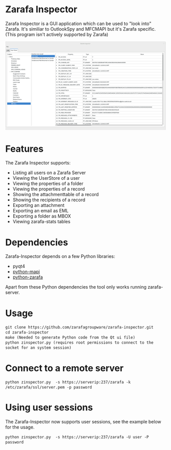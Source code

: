 Zarafa Inspector
================

Zarafa Inspector is a GUI application which can be used to "look into" Zarafa. It's similiar to OutlookSpy and MFCMAPI but it's Zarafa specific. (This program isn't actively supported by Zarafa)

![Zarafa-Inspector](https://raw.githubusercontent.com/zarafagroupware/zarafa-inspector/master/images/zarafa-inspector.png "Zarafa-inspector example usage")

Features
========

The Zarafa Inspector supports:

* Listing all users on a Zarafa Server
* Viewing the UserStore of a user
* Viewing the properties of a folder
* Viewing the properties of a record
* Showing the attachmenttable of a record
* Showing the recipients of a record
* Exporting an attachment
* Exporting an email as EML
* Exporting a folder as MBOX
* Viewing zarafa-stats tables

Dependencies
============

Zarafa-Inspector depends on a few Python libraries:

* pyqt4
* [python-mapi](http://download.zarafa.com/community/final/7.1/7.1.9-44333/)
* [python-zarafa](https://github.com/zarafagroupware/python-zarafa.git)

Apart from these Python dependencies the tool only works running zarafa-server.

Usage
=====

    git clone https://github.com/zarafagroupware/zarafa-inspector.git 
    cd zarafa-inspector
    make (Needed to generate Python code from the Qt ui file)
    python zinspector.py (requires root permissions to connect to the socket for an system session)

Connect to a remote server
=======================

    python zinspector.py  -s https://serverip:237/zarafa -k /etc/zarafa/ssl/server.pem -p password

Using user sessions
===================
The Zarafa-Inspector now supports user sessions, see the example below for the usage.

    python zinspector.py  -s https://serverip:237/zarafa -U user -P password

